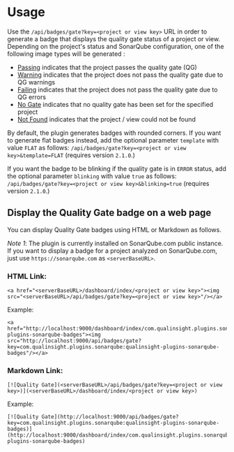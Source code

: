 # Usage

Use the ``/api/badges/gate?key=<project or view key>`` URL in order to generate a badge that displays the quality gate status of a project or view. Depending on the project's status and SonarQube configuration, one of the following image types will be generated :

* [Passing](images/gate_rounded_passing.svg) indicates that the project passes the quality gate (QG)
* [Warning](images/gate_rounded_warning.svg) indicates that the project does not pass the quality gate due to QG warnings
* [Failing](images/gate_rounded_failing.svg) indicates that the project does not pass the quality gate due to QG errors
* [No Gate](images/gate_rounded_notset.svg) indicates that no quality gate has been set for the specified project
* [Not Found](images/gate_rounded_notfound.svg) indicates that the project / view could not be found

By default, the plugin generates badges with rounded corners. If you want to generate flat badges instead, add the optional parameter ``template`` with value ``FLAT`` as follows: ``/api/badges/gate?key=<project or view key>&template=FLAT`` (requires version `2.1.0`.)

If you want the badge to be blinking if the quality gate is in `ERROR` status, add the optional parameter ``blinking`` with value ``true`` as follows: ``/api/badges/gate?key=<project or view key>&blinking=true`` (requires version `2.1.0`.)

## Display the Quality Gate badge on a web page

You can display Quality Gate badges using HTML or Markdown as follows.

*Note 1*: The plugin is currently installed on SonarQube.com public instance. If you want to display a badge for a project analyzed on SonarQube.com, just use ``https://sonarqube.com`` as ``<serverBaseURL>``.

### HTML Link:

```
<a href="<serverBaseURL>/dashboard/index/<project or view key>"><img src="<serverBaseURL>/api/badges/gate?key=<project or view key>"/></a>
```

Example:

```
<a href="http://localhost:9000/dashboard/index/com.qualinsight.plugins.sonarqube:qualinsight-plugins-sonarqube-badges"><img src="http://localhost:9000/api/badges/gate?key=com.qualinsight.plugins.sonarqube:qualinsight-plugins-sonarqube-badges"/></a>
```

### Markdown Link:

```
[![Quality Gate](<serverBaseURL>/api/badges/gate?key=<project or view key>)](<serverBaseURL>/dashboard/index/<project or view key>)
```

Example:

```
[![Quality Gate](http://localhost:9000/api/badges/gate?key=com.qualinsight.plugins.sonarqube:qualinsight-plugins-sonarqube-badges)](http://localhost:9000/dashboard/index/com.qualinsight.plugins.sonarqube:qualinsight-plugins-sonarqube-badges)
```
